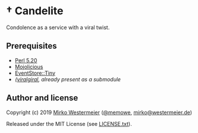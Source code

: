 # † Candelite

Condolence as a service with a viral twist.

## Prerequisites

- [Perl 5.20][perl]
- [Mojolicious][mojo]
- [EventStore::Tiny][est]
- *([viralgiral][vg], already present as a submodule*

[perl]: https://www.perl.org/get.html
[mojo]: https://github.com/mojolicious/mojo
[est]: https://github.com/memowe/EventStore-Tiny
[vg]: https://github.com/memowe/viralgiral

## Author and license

Copyright (c) 2019 [Mirko Westermeier][mw] ([\@memowe][gh], [mirko@westermeier.de][mail])

Released under the MIT License (see [LICENSE.txt][license]).

[mw]: http://mirko.westermeier.de
[gh]: https://github.com/memowe
[mail]: mailto:mirko@westermeier.de
[license]: LICENSE.txt
